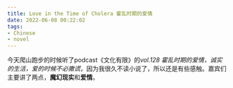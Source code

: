 ```yaml
---
title: Love in the Time of Cholera 霍乱时期的爱情
date: 2022-06-08 00:22:02
tags:
- Chinese
- novel
---
```


今天爬山跑步的时候听了podcast《文化有限》的*vol.128 霍乱时期的爱情，诚实的生活，爱的时候不必撒谎*，因为我很久不读小说了，所以还是有些感触。嘉宾们主要讲了两点，**魔幻现实**和**爱情**。